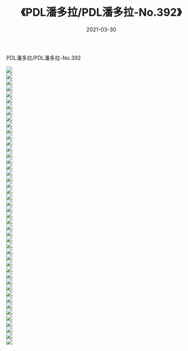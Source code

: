 ﻿---
layout: post
title:  《PDL潘多拉/PDL潘多拉-No.392》
date:   2021-03-30
img: http://img.660000.xyz/Sharelink/网络美图/2021/PDL潘多拉/PDL潘多拉-No.392/000.jpg
categories: [美女, 清纯, 唯美]
---

PDL潘多拉/PDL潘多拉-No.392

 ![](http://img.660000.xyz/Sharelink/网络美图/2021/PDL潘多拉/PDL潘多拉-No.392/001.jpg) <br>![](http://img.660000.xyz/Sharelink/网络美图/2021/PDL潘多拉/PDL潘多拉-No.392/002.jpg) <br>![](http://img.660000.xyz/Sharelink/网络美图/2021/PDL潘多拉/PDL潘多拉-No.392/003.jpg) <br>![](http://img.660000.xyz/Sharelink/网络美图/2021/PDL潘多拉/PDL潘多拉-No.392/004.jpg) <br>![](http://img.660000.xyz/Sharelink/网络美图/2021/PDL潘多拉/PDL潘多拉-No.392/005.jpg) <br>![](http://img.660000.xyz/Sharelink/网络美图/2021/PDL潘多拉/PDL潘多拉-No.392/006.jpg) <br>![](http://img.660000.xyz/Sharelink/网络美图/2021/PDL潘多拉/PDL潘多拉-No.392/007.jpg) <br>![](http://img.660000.xyz/Sharelink/网络美图/2021/PDL潘多拉/PDL潘多拉-No.392/008.jpg) <br>![](http://img.660000.xyz/Sharelink/网络美图/2021/PDL潘多拉/PDL潘多拉-No.392/009.jpg) <br>![](http://img.660000.xyz/Sharelink/网络美图/2021/PDL潘多拉/PDL潘多拉-No.392/010.jpg) <br>![](http://img.660000.xyz/Sharelink/网络美图/2021/PDL潘多拉/PDL潘多拉-No.392/011.jpg) <br>![](http://img.660000.xyz/Sharelink/网络美图/2021/PDL潘多拉/PDL潘多拉-No.392/012.jpg) <br>![](http://img.660000.xyz/Sharelink/网络美图/2021/PDL潘多拉/PDL潘多拉-No.392/013.jpg) <br>![](http://img.660000.xyz/Sharelink/网络美图/2021/PDL潘多拉/PDL潘多拉-No.392/014.jpg) <br>![](http://img.660000.xyz/Sharelink/网络美图/2021/PDL潘多拉/PDL潘多拉-No.392/015.jpg) <br>![](http://img.660000.xyz/Sharelink/网络美图/2021/PDL潘多拉/PDL潘多拉-No.392/016.jpg) <br>![](http://img.660000.xyz/Sharelink/网络美图/2021/PDL潘多拉/PDL潘多拉-No.392/017.jpg) <br>![](http://img.660000.xyz/Sharelink/网络美图/2021/PDL潘多拉/PDL潘多拉-No.392/018.jpg) <br>![](http://img.660000.xyz/Sharelink/网络美图/2021/PDL潘多拉/PDL潘多拉-No.392/019.jpg) <br>![](http://img.660000.xyz/Sharelink/网络美图/2021/PDL潘多拉/PDL潘多拉-No.392/020.jpg) <br>![](http://img.660000.xyz/Sharelink/网络美图/2021/PDL潘多拉/PDL潘多拉-No.392/021.jpg) <br>![](http://img.660000.xyz/Sharelink/网络美图/2021/PDL潘多拉/PDL潘多拉-No.392/022.jpg) <br>![](http://img.660000.xyz/Sharelink/网络美图/2021/PDL潘多拉/PDL潘多拉-No.392/023.jpg) <br>![](http://img.660000.xyz/Sharelink/网络美图/2021/PDL潘多拉/PDL潘多拉-No.392/024.jpg) <br>![](http://img.660000.xyz/Sharelink/网络美图/2021/PDL潘多拉/PDL潘多拉-No.392/025.jpg) <br>![](http://img.660000.xyz/Sharelink/网络美图/2021/PDL潘多拉/PDL潘多拉-No.392/026.jpg) <br>![](http://img.660000.xyz/Sharelink/网络美图/2021/PDL潘多拉/PDL潘多拉-No.392/027.jpg) <br>![](http://img.660000.xyz/Sharelink/网络美图/2021/PDL潘多拉/PDL潘多拉-No.392/028.jpg) <br>![](http://img.660000.xyz/Sharelink/网络美图/2021/PDL潘多拉/PDL潘多拉-No.392/029.jpg) <br>![](http://img.660000.xyz/Sharelink/网络美图/2021/PDL潘多拉/PDL潘多拉-No.392/030.jpg) <br>![](http://img.660000.xyz/Sharelink/网络美图/2021/PDL潘多拉/PDL潘多拉-No.392/031.jpg) <br>![](http://img.660000.xyz/Sharelink/网络美图/2021/PDL潘多拉/PDL潘多拉-No.392/032.jpg) <br>![](http://img.660000.xyz/Sharelink/网络美图/2021/PDL潘多拉/PDL潘多拉-No.392/033.jpg) <br>![](http://img.660000.xyz/Sharelink/网络美图/2021/PDL潘多拉/PDL潘多拉-No.392/034.jpg) <br>![](http://img.660000.xyz/Sharelink/网络美图/2021/PDL潘多拉/PDL潘多拉-No.392/035.jpg) <br>![](http://img.660000.xyz/Sharelink/网络美图/2021/PDL潘多拉/PDL潘多拉-No.392/036.jpg) <br>![](http://img.660000.xyz/Sharelink/网络美图/2021/PDL潘多拉/PDL潘多拉-No.392/037.jpg) <br>![](http://img.660000.xyz/Sharelink/网络美图/2021/PDL潘多拉/PDL潘多拉-No.392/038.jpg) <br>![](http://img.660000.xyz/Sharelink/网络美图/2021/PDL潘多拉/PDL潘多拉-No.392/039.jpg) <br>![](http://img.660000.xyz/Sharelink/网络美图/2021/PDL潘多拉/PDL潘多拉-No.392/040.jpg) <br>![](http://img.660000.xyz/Sharelink/网络美图/2021/PDL潘多拉/PDL潘多拉-No.392/041.jpg) <br>![](http://img.660000.xyz/Sharelink/网络美图/2021/PDL潘多拉/PDL潘多拉-No.392/042.jpg) <br>![](http://img.660000.xyz/Sharelink/网络美图/2021/PDL潘多拉/PDL潘多拉-No.392/043.jpg) <br>![](http://img.660000.xyz/Sharelink/网络美图/2021/PDL潘多拉/PDL潘多拉-No.392/044.jpg) <br>![](http://img.660000.xyz/Sharelink/网络美图/2021/PDL潘多拉/PDL潘多拉-No.392/045.jpg) <br>![](http://img.660000.xyz/Sharelink/网络美图/2021/PDL潘多拉/PDL潘多拉-No.392/046.jpg) <br>